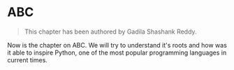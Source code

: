 # ABC

> This chapter has been authored by Gadila Shashank Reddy.

Now is the chapter on ABC. We will try to understand it's roots and
how was it able to inspire Python, one of the most popular programming languages in current times.
